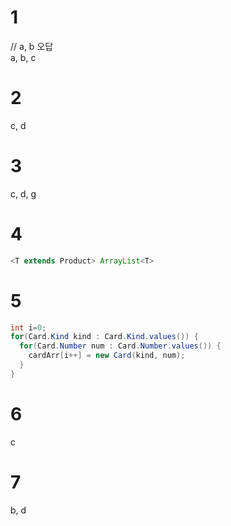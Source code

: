 # 1
// a, b 오답  
a, b, c

# 2
c, d

# 3
c, d, g

# 4
```java
<T extends Product> ArrayList<T>
```
# 5
```java
int i=0;
for(Card.Kind kind : Card.Kind.values()) {
  for(Card.Number num : Card.Number.values()) {
    cardArr[i++] = new Card(kind, num);
  }
}
```

# 6
c

# 7
b, d
